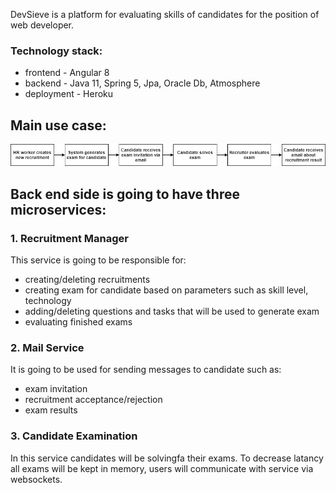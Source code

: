 DevSieve is a platform for evaluating skills of candidates for the position of web developer. 

### Technology stack:
 - frontend - Angular 8
 - backend -  Java 11, Spring 5, Jpa, Oracle Db, Atmosphere
 - deployment - Heroku
 
## Main use case:

![Main use case](https://github.com/DevSieve/general-documentation/blob/master/main%20use%20case.png)

## Back end side is going to have three microservices:

### 1. Recruitment Manager
This service is going to be responsible for:
- creating/deleting recruitments
- creating exam for candidate based on parameters such as skill level, technology
- adding/deleting questions and tasks that will be used to generate exam
- evaluating finished exams

### 2. Mail Service
It is going to be used for sending messages to candidate such as: 
- exam invitation
- recruitment acceptance/rejection
- exam results

### 3. Candidate Examination
In this service candidates will be solvingfa their exams. To decrease latancy all exams will be kept in memory, users will communicate with service via websockets.
